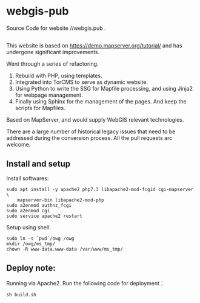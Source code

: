 # webgis-pub

Source Code for website //webgis.pub .


## 

This website is based on https://demo.mapserver.org/tutorial/ and has undergone significant improvements.

Went through a series of refactoring.

1. Rebuild with PHP, using templates.
2. Integrated into TorCMS to serve as dynamic website.
3. Using Python to write the SSG for Mapfile processing, and using Jinja2 for webpage management.
4. Finally using Sphinx for the management of the pages. And keep the scripts for Mapfiles.

Based on MapServer, and would supply WebGIS relevant technologies.

There are a large number of historical legacy issues that need 
to be addressed during the conversion process.
All the pull requests arc welcome.




## Install and setup

Install softwares:



    sudo apt install -y apache2 php7.3 libapache2-mod-fcgid cgi-mapserver \
		mapserver-bin libapache2-mod-php
    sudo a2enmod authnz_fcgi
    sudo a2enmod cgi
    sudo service apache2 restart

Setup using shell:

    sudo ln -s `pwd`/owg /owg
    mkdir /owg/ms_tmp/
    chown -R www-data.www-data /var/www/ms_tmp/


## Deploy note:


Running via Apache2. Run the following code for deployment：

   
    sh build.sh
